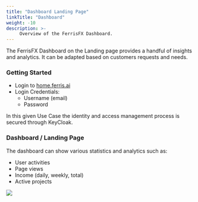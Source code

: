 ```yaml
---
title: "Dashboard Landing Page"
linkTitle: "Dashboard"
weight: -10
description: >-
     Overview of the FerrisFX Dashboard.
---
```


The FerrisFX Dashboard on the Landing page provides a handful of insights and analytics. It can be adapted based on customers requests and needs. 

### Getting Started

* Login to [home.ferris.ai](http://home.ferris.ai/)
* Login Credentials: 
  - Username (email)
  - Password

In this given Use Case the identity and access management process is secured through KeyCloak.



### Dashboard / Landing Page

The dashboard can show various statistics and analytics such as:

- User activities
- Page views
- Income (daily, weekly, total)
- Active projects

![](/images/ferris_home.png)